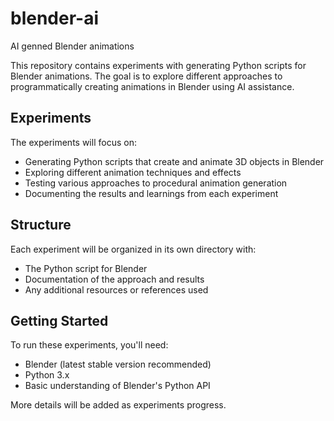 # blender-ai
AI genned Blender animations

This repository contains experiments with generating Python scripts for Blender animations. The goal is to explore different approaches to programmatically creating animations in Blender using AI assistance.

## Experiments

The experiments will focus on:
- Generating Python scripts that create and animate 3D objects in Blender
- Exploring different animation techniques and effects
- Testing various approaches to procedural animation generation
- Documenting the results and learnings from each experiment

## Structure

Each experiment will be organized in its own directory with:
- The Python script for Blender
- Documentation of the approach and results
- Any additional resources or references used

## Getting Started

To run these experiments, you'll need:
- Blender (latest stable version recommended)
- Python 3.x
- Basic understanding of Blender's Python API

More details will be added as experiments progress.
